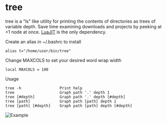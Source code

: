 # tree

tree is a "ls" like utility for printing the contents of directories as trees
of variable depth. Save time examining downloads and projects by peeking at >1
node at once. [LuaJIT](http://luajit.org/download.html) is the only dependency.

Create an alias in ~/.bashrc to install

    alias t="/home/user/bin/tree"

Change MAXCOLS to set your desired word wrap width
    
    local MAXCOLS = 100

Usage

    tree -h                 Print help
    tree                    Graph path '.' depth 1
    tree [#depth]           Graph path '.' depth [#depth]
    tree [path]             Graph path [path] depth 1
    tree [path] [#depth]    Graph path [path] depth [#depth]

![Example](http://i.imgur.com/bRZ1J.png)
